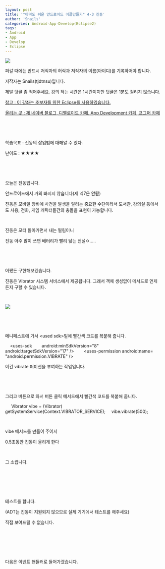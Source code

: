 ```yaml
---
layout: post
title: '"아마도 쉬운 안드로이드 어플만들기" 4-3 진동'
author: 'Snails'
categories: Android-App-Develop(Eclipse2)
tags:
- Android
- App
- Develop
- Eclipse
---
```



<script> location.href='https://cafe.naver.com/develoid/283993' ; </script>

<p><img src="https://dthumb-phinf.pstatic.net/?src=%22http%3A%2F%2Fpostfiles3.naver.net%2F20130523_178%2Ftjdtnsu_1369283538974akCh1_JPEG%2Fand.jpg%3Ftype%3Dw2%22&amp;type=cafe_wa740"></p>
<p>퍼갈 때에는 반드시 저작자의 허락과 저작자의 이름(아이디)를 기록하어야 합니다.</p>
<p>저작자는 Snails(tjdtnsu)입니다.</p>
<p>제발 덧글 좀 적어주세요. 강의 적는 시간은 1시간이지만 덧글은 1분도 걸리지 않습니다.</p>
<p><u>참고 : 이 강좌는 초보자를 위한 Eclipse를 사용하였습니다.</u></p>
<p><u>올리는 곳 : 제 네이버 블로그, 디벨로이드 카페, App Development 카페, 프그머 카페</u></p>
<p>&nbsp;</p>
<p><u>﻿</u></p>
<p>학습목표 :&nbsp;진동의 삽입법에 대해알 수 있다.</p>
<p>난이도 : ★★★★&nbsp; </p>
<p>&nbsp;</p>
<p>&nbsp;</p>
<p>오늘은 진동입니다.</p>
<p>안드로이드에서 거의 빠지지 않습니다(제 넥7은 안됟)</p>
<p>진동은 모바일 장비에 사건을 발생을 알리는 중요한 수단이라서 도서관, 강의실 등에서도 사용, 전화, 게임 캐릭터들간의 충돌을 표현이 가능합니다.</p>
<p>&nbsp;</p>
<p>진동은 모터 돌아가면서 내는 떨림이니</p>
<p>진동 아주 많이 쓰면 배터리가 빨리 닳는 전설ㅇ.....</p>
<p>&nbsp;</p>
<p>&nbsp;</p>
<p>어쨌든 구현해보겠습니다.</p>
<p>진동은 Vibrator 시스템 서비스에서 제공됩니다. 그래서 객체 생성없이 메서드로 언제든지 구할 수 있습니다.</p>
<p>&nbsp;</p>
<p><img src="https://dthumb-phinf.pstatic.net/?src=%22http%3A%2F%2Fblogfiles.naver.net%2F20130727_172%2Ftjdtnsu_1374891191899rONQU_PNG%2F%25C1%25A6%25B8%25F1_%25BE%25F8%25C0%25BD.png%22&amp;type=cafe_wa740"></p>
<p>&nbsp;</p>
<p>&nbsp;</p>
<p>메니페스트에 가서 &lt;used sdk&gt;밑에 빨간색 코드를 복붙해 줍니다.</p>
<p>&nbsp;&nbsp;&nbsp; &lt;uses-sdk&nbsp;&nbsp;&nbsp;&nbsp;&nbsp;&nbsp;&nbsp; android:minSdkVersion="8"&nbsp;&nbsp;&nbsp;&nbsp;&nbsp;&nbsp;&nbsp; android:targetSdkVersion="17" /&gt;&nbsp;&nbsp;&nbsp; &nbsp;&nbsp;&nbsp; &lt;uses-permission android:name= "android.permission.VIBRATE" /&gt;</p>
<p>이건 vibrate 퍼미션을 부여하는 작업입니다.</p>
<p>&nbsp;</p>
<p>&nbsp;</p>
<p>그리고 버튼으로 와서 버튼 클릭 메서드에서 빨간색 코드를 복붙해 줍니다.</p>
<p>&nbsp;&nbsp;&nbsp; &nbsp;Vibrator vibe = (Vibrator) getSystemService(Context.VIBRATOR_SERVICE);&nbsp;&nbsp;&nbsp; &nbsp;vibe.vibrate(500);</p>
<p>&nbsp;</p>
<p>vibe 메서드를 만들어 주어서</p>
<p>0.5초동안 진동이 울리게 한다</p>
<p>&nbsp;</p>
<p>그 소립니다.</p>
<p>&nbsp;</p>
<p>&nbsp;</p>
<p>&nbsp;</p>
<p>테스트를 합니다.</p>
<p>(ADT는 진동이 지원되지 않으므로 실제 기기에서 테스트를 해주세요)</p>
<p>직접 보여드릴 수 없습니다.</p>
<p>&nbsp;</p>
<p>&nbsp;</p>
<p>&nbsp;</p>
<p>다음은 이벤트 핸들러로 들어가겠습니다.</p>
<p></p>

